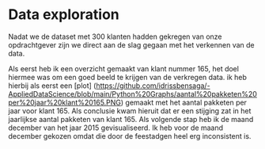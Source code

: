 # Data exploration

Nadat we de dataset met 300 klanten hadden gekregen van onze opdrachtgever zijn we direct aan de slag gegaan met het verkennen van de data.

Als eerst heb ik een overzicht gemaakt van klant nummer 165, het doel hiermee was om een goed beeld te krijgen van de verkregen data. ik heb hierbij als eerst een [plot] (https://github.com/idrissbensaga/-AppliedDataScience/blob/main/Python%20Graphs/aantal%20pakketen%20per%20jaar%20klant%20165.PNG) gemaakt met het aantal pakketen per jaar voor klant 165. Als conclusie kwam hieruit dat er een stijging zat in het jaarlijkse aantal pakketen van klant 165. Als volgende stap heb ik de maand december van het jaar 2015 gevisualiseerd. Ik heb voor de maand december gekozen omdat die door de feestadgen heel erg inconsistent is.
